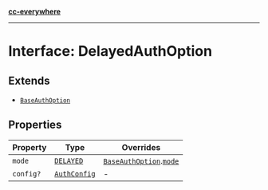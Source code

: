 [**cc-everywhere**](../../../../../index.md)

***

# Interface: DelayedAuthOption

## Extends

- [`BaseAuthOption`](base-auth-option.md)

## Properties

| Property | Type | Overrides |
| ------ | ------ | ------ |
| `mode` | [`DELAYED`](../../authentication-types/enumerations/auth-mode.md#delayed) | [`BaseAuthOption`](../../authentication-types/interfaces/base-auth-option.md).[`mode`](../../authentication-types/interfaces/base-auth-option.md#mode) |
| `config?` | [`AuthConfig`](../../authentication-types/interfaces/auth-config.md) | - |
